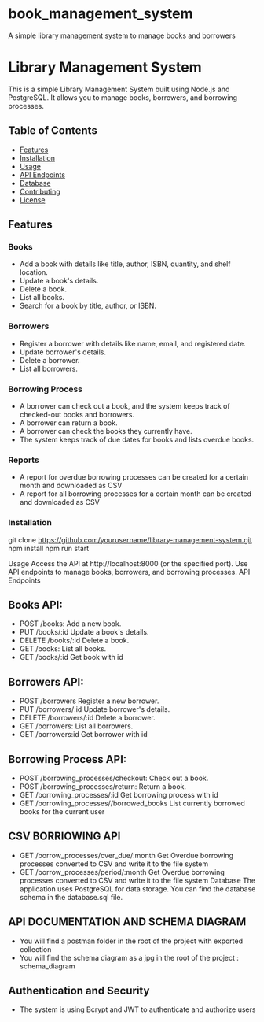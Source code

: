# book_management_system

A simple library management system to manage books and borrowers

# Library Management System

This is a simple Library Management System built using Node.js and PostgreSQL. It allows you to manage books, borrowers, and borrowing processes.

## Table of Contents

-   [Features](#features)
-   [Installation](#installation)
-   [Usage](#usage)
-   [API Endpoints](#api-endpoints)
-   [Database](#database)
-   [Contributing](#contributing)
-   [License](#license)

## Features

### Books

-   Add a book with details like title, author, ISBN, quantity, and shelf location.
-   Update a book's details.
-   Delete a book.
-   List all books.
-   Search for a book by title, author, or ISBN.

### Borrowers

-   Register a borrower with details like name, email, and registered date.
-   Update borrower's details.
-   Delete a borrower.
-   List all borrowers.

### Borrowing Process

-   A borrower can check out a book, and the system keeps track of checked-out books and borrowers.
-   A borrower can return a book.
-   A borrower can check the books they currently have.
-   The system keeps track of due dates for books and lists overdue books.

### Reports

-   A report for overdue borrowing processes can be created for a certain month and downloaded as CSV
-   A report for all borrowing processes for a certain month can be created and downloaded as CSV

### Installation

git clone https://github.com/yourusername/library-management-system.git
npm install
npm run start

Usage
Access the API at http://localhost:8000 (or the specified port).
Use API endpoints to manage books, borrowers, and borrowing processes.
API Endpoints

## Books API:

-   POST /books: Add a new book.
-   PUT /books/:id Update a book's details.
-   DELETE /books/:id Delete a book.
-   GET /books: List all books.
-   GET /books/:id Get book with id

## Borrowers API:

-   POST /borrowers Register a new borrower.
-   PUT /borrowers/:id Update borrower's details.
-   DELETE /borrowers/:id Delete a borrower.
-   GET /borrowers: List all borrowers.
-   GET /borrowers:id Get borrower with id

## Borrowing Process API:

-   POST /borrowing_processes/checkout: Check out a book.
-   POST /borrowing_processes/return: Return a book.
-   GET /borrowing_processes/:id Get borrowing process with id
-   GET /borrowing_processes//borrowed_books List currently borrowed books for the current user

## CSV BORRIOWING API

-   GET /borrow_processes/over_due/:month Get Overdue borrowing processes converted to CSV and write it to the file system
-   GET /borrow_processes/period/:month Get Overdue borrowing processes converted to CSV and write it to the file system
    Database
    The application uses PostgreSQL for data storage. You can find the database schema in the database.sql file.

## API DOCUMENTATION AND SCHEMA DIAGRAM

-   You will find a postman folder in the root of the project with exported collection
-   You will find the schema diagram as a jpg in the root of the project : schema_diagram

## Authentication and Security

-   The system is using Bcrypt and JWT to authenticate and authorize users
